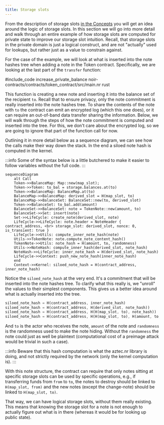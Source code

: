 ```yaml
---
title: Storage slots
---
```


From the description of storage slots [in the Concepts](./../../../../learn/concepts/storage/storage_slots.md) you will get an idea around the logic of storage slots. In this section we will go into more detail and walk through an entire example of how storage slots are computed for private state to improve our storage slot intuition. Recall, that storage slots in the private domain is just a logical construct, and are not "actually" used for lookups, but rather just as a value to constrain against.

For the case of the example, we will look at what is inserted into the note hashes tree when adding a note in the Token contract. Specifically, we are looking at the last part of the `transfer` function:

#include_code increase_private_balance noir-contracts/contracts/token_contract/src/main.nr rust

This function is creating a new note and inserting it into the balance set of the recipient `to`. Recall that to ensure privacy, only the note commitment is really inserted into the note hashes tree. To share the contents of the note with `to` the contract can emit an encrypted log (which this one does), or it can require an out-of-band data transfer sharing the information. Below, we will walk through the steps of how the note commitment is computed and inserted into the tree. For this, we don't care about the encrypted log, so we are going to ignore that part of the function call for now.

Outlining it in more detail below as a sequence diagram, we can see how the calls make their way down the stack.
In the end a siloed note hash is computed in the kernel.

:::info
Some of the syntax below is a little butchered to make it easier to follow variables without the full code.
:::

```mermaid
sequenceDiagram
    alt Call
    Token->>BalanceMap: Map::new(map_slot);
    Token->>Token: to_bal = storage.balances.at(to)
    Token->>BalanceMap: BalanceMap.at(to)
    BalanceMap->>BalanceMap: derived_slot = H(map_slot, to)
    BalanceMap->>BalanceSet: BalanceSet::new(to, derived_slot)
    Token->>BalanceSet: to_bal.add(amount)
    BalanceSet->>BalanceSet: note = TokenNote::new(amount, to)
    BalanceSet->>Set: insert(note)
    Set->>LifeCycle: create_note(derived_slot, note)
    LifeCycle->>LifeCycle: note.header = NoteHeader { contract_address, <br> storage_slot: derived_slot, nonce: 0, is_transient: true }
    LifeCycle->>Utils: compute_inner_note_hash(note)
    Utils->>TokenNote: note.compute_note_content_hash()
    TokenNote->>Utils: note_hash = H(amount, to, randomness)
    Utils->>NoteHash: compute_inner_hash(derived_slot, note_hash)
    NoteHash->>LifeCycle: inner_note_hash = H(derived_slot, note_hash)
    LifeCycle->>Context: push_new_note_hash(inner_note_hash)
    end
    Context->>Kernel: siloed_note_hash = H(contract_address, inner_note_hash)
```

Notice the `siloed_note_hash` at the very end. It's a commitment that will be inserted into the note hashes tree. To clarify what this really is, we "unroll" the values to their simplest components. This gives us a better idea around what is actually inserted into the tree.

```rust
siloed_note_hash = H(contract_address, inner_note_hash)
siloed_note_hash = H(contract_address, H(derived_slot, note_hash))
siloed_note_hash = H(contract_address, H(H(map_slot, to), note_hash))
siloed_note_hash = H(contract_address, H(H(map_slot, to), H(amount, to, randomness)))
```

And `to` is the actor who receives the note, `amount` of the note and `randomness` is the randomness used to make the note hiding. Without the `randomness` the note could just as well be plaintext (computational cost of a preimage attack would be trivial in such a case).

:::info
Beware that this hash computation is what the aztec.nr library is doing, and not strictly required by the network (only the kernel computation is).
:::

With this note structure, the contract can require that only notes sitting at specific storage slots can be used by specific operations, e.g., if transferring funds from `from` to `to`, the notes to destroy should be linked to `H(map_slot, from)` and the new notes (except the change-note) should be linked to `H(map_slot, to)`.

That way, we can have logical storage slots, without them really existing. This means that knowing the storage slot for a note is not enough to actually figure out what is in there (whereas it would be for looking up public state).

